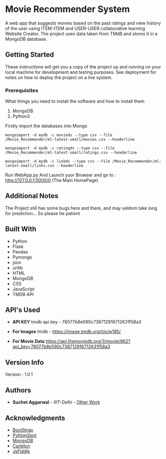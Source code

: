 # Movie Recommender System

A web app that suggests movies based on the past ratings and view history of the user using ITEM-ITEM and USER-USER collaborative learning
Website Creator. The project uses data taken from TMdB and stores it in a MongoDB database.

## Getting Started

These instructions will get you a copy of the project up and running on your local machine for development and testing purposes. See deployment for notes on how to deploy the project on a live system.

### Prerequisites

What things you need to install the software and how to install them

1. MongoDB
2. Python3

Firstly import the databases into Mongo 

```
mongoimport -d mydb -c movieds --type csv --file /Movie_Recommender/ml-latest-small/movies.csv --headerline

mongoimport -d mydb -c ratingds --type csv --file /Movie_Recommender/ml-latest-small/ratings.csv --headerline

mongoimport -d mydb -c linkds --type csv --file /Movie_Recommender/ml-latest-small/links.csv --headerline

```
Run WebApp.py And Launch yuor Browser and go to : http://127.0.0.1:5000/0 (The Main HomePage)


## Additional Notes

The Project still has some bugs here and there, and may seldom take long for prediction... So please be patient

## Built With

* Python 
* Flask 
* Pandas 
* Pymongo 
* json 
* urllib 
* HTML 
* MongoDB 
* CSS 
* JavaScript 
* TMDB API

## API's Used

* **API KEY** tmdb api key - 78077b8e590c738712916712631f58a3

* **For Images** tmdb - https://image.tmdb.org/t/p/w185/

* **For Movie Data** https://api.themoviedb.org/3/movie/862?api_key=78077b8e590c738712916712631f58a3

## Version Info

Version : 1.0.1

## Authors

* **Suchet Aggarwal** - *IIIT-Delhi* - [Other Work](https://github.com/Suchet-Agg)


## Acknowledgments

* [BootStrap](www.bootStrap.com)
* [PyhtonSpot](https://pythonspot.com/flask-web-app-with-python/)
* [MongoDB](http://api.mongodb.com/python/3.6.0/tutorial.html#counting )
* [Carleton](http://www.cs.carleton.edu/cs_comps/0607/recommend/recommender/itembased.html )
* [JsFiddle](http://jsfiddle.net/ashuslove/zLm4f/6/)

